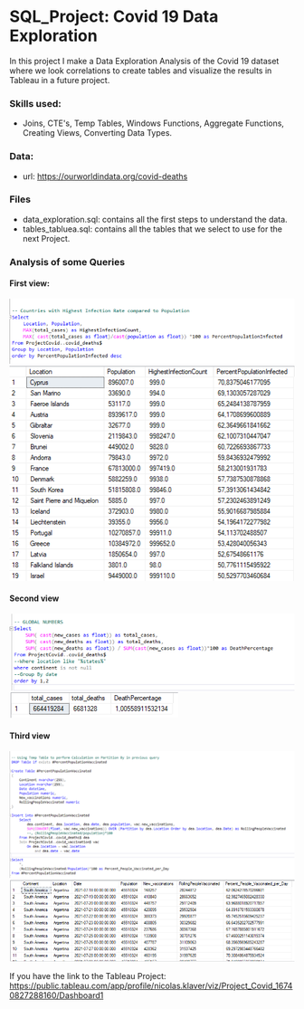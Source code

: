 # SQL_Project: Covid 19 Data Exploration 
In this project I make a Data Exploration Analysis of the Covid 19 dataset where we look correlations to create tables and visualize the results in Tableau in a future project.


### Skills used: 
- Joins, CTE's, Temp Tables, Windows Functions, Aggregate Functions, Creating Views, Converting Data Types.


### Data:
- url: https://ourworldindata.org/covid-deaths


### Files
- data_exploration.sql: contains all the first steps to understand the data.
- tables_tabluea.sql: contains all the tables that we select to use for the next Project.


### Analysis of some Queries

#### First view:
![](https://github.com/NicolasKlaver/Project_Covid_SQL/blob/main/img/query_1.png)
![](https://github.com/NicolasKlaver/Project_Covid_SQL/blob/main/img/query_1_res.png)

#### Second view
![](https://github.com/NicolasKlaver/Project_Covid_SQL/blob/main/img/query_2.png)
![](https://github.com/NicolasKlaver/Project_Covid_SQL/blob/main/img/query_2_res.png)

#### Third view
![](https://github.com/NicolasKlaver/Project_Covid_SQL/blob/main/img/query_3.png)
![](https://github.com/NicolasKlaver/Project_Covid_SQL/blob/main/img/query_3_res.png)





If you have the link to the Tableau Project: https://public.tableau.com/app/profile/nicolas.klaver/viz/Project_Covid_16740827288160/Dashboard1
